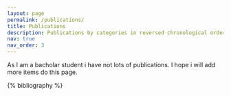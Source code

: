 ```yaml
---
layout: page
permalink: /publications/
title: Publications
description: Publications by categories in reversed chronological order.
nav: true
nav_order: 3
---
```


<!-- _pages/publications.md -->

As I am a bacholar student i have not lots of publications. I hope i will add more items do this page.
<div class="publications">

{% bibliography %}

</div>
